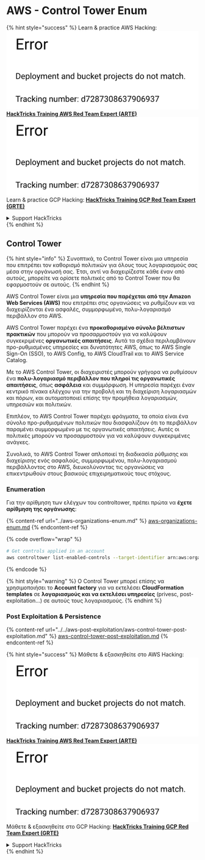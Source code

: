 # AWS - Control Tower Enum

{% hint style="success" %}
Learn & practice AWS Hacking:<img src="../../../../.gitbook/assets/image (1) (1).png" alt="" data-size="line">[**HackTricks Training AWS Red Team Expert (ARTE)**](https://training.hacktricks.xyz/courses/arte)<img src="../../../../.gitbook/assets/image (1) (1).png" alt="" data-size="line">\
Learn & practice GCP Hacking: <img src="../../../../.gitbook/assets/image (2).png" alt="" data-size="line">[**HackTricks Training GCP Red Team Expert (GRTE)**<img src="../../../../.gitbook/assets/image (2).png" alt="" data-size="line">](https://training.hacktricks.xyz/courses/grte)

<details>

<summary>Support HackTricks</summary>

* Check the [**subscription plans**](https://github.com/sponsors/carlospolop)!
* **Join the** 💬 [**Discord group**](https://discord.gg/hRep4RUj7f) or the [**telegram group**](https://t.me/peass) or **follow** us on **Twitter** 🐦 [**@hacktricks\_live**](https://twitter.com/hacktricks\_live)**.**
* **Share hacking tricks by submitting PRs to the** [**HackTricks**](https://github.com/carlospolop/hacktricks) and [**HackTricks Cloud**](https://github.com/carlospolop/hacktricks-cloud) github repos.

</details>
{% endhint %}

## Control Tower

{% hint style="info" %}
Συνοπτικά, το Control Tower είναι μια υπηρεσία που επιτρέπει τον καθορισμό πολιτικών για όλους τους λογαριασμούς σας μέσα στην οργάνωσή σας. Έτσι, αντί να διαχειρίζεστε κάθε έναν από αυτούς, μπορείτε να ορίσετε πολιτικές από το Control Tower που θα εφαρμοστούν σε αυτούς.
{% endhint %}

AWS Control Tower είναι μια **υπηρεσία που παρέχεται από την Amazon Web Services (AWS)** που επιτρέπει στις οργανώσεις να ρυθμίζουν και να διαχειρίζονται ένα ασφαλές, συμμορφωμένο, πολυ-λογαριασμό περιβάλλον στο AWS.

AWS Control Tower παρέχει ένα **προκαθορισμένο σύνολο βέλτιστων πρακτικών** που μπορούν να προσαρμοστούν για να καλύψουν συγκεκριμένες **οργανωτικές απαιτήσεις**. Αυτά τα σχέδια περιλαμβάνουν προ-ρυθμισμένες υπηρεσίες και δυνατότητες AWS, όπως το AWS Single Sign-On (SSO), το AWS Config, το AWS CloudTrail και το AWS Service Catalog.

Με το AWS Control Tower, οι διαχειριστές μπορούν γρήγορα να ρυθμίσουν ένα **πολυ-λογαριασμό περιβάλλον που πληροί τις οργανωτικές απαιτήσεις**, όπως **ασφάλεια** και συμμόρφωση. Η υπηρεσία παρέχει έναν κεντρικό πίνακα ελέγχου για την προβολή και τη διαχείριση λογαριασμών και πόρων, και αυτοματοποιεί επίσης την προμήθεια λογαριασμών, υπηρεσιών και πολιτικών.

Επιπλέον, το AWS Control Tower παρέχει φράγματα, τα οποία είναι ένα σύνολο προ-ρυθμισμένων πολιτικών που διασφαλίζουν ότι το περιβάλλον παραμένει συμμορφωμένο με τις οργανωτικές απαιτήσεις. Αυτές οι πολιτικές μπορούν να προσαρμοστούν για να καλύψουν συγκεκριμένες ανάγκες.

Συνολικά, το AWS Control Tower απλοποιεί τη διαδικασία ρύθμισης και διαχείρισης ενός ασφαλούς, συμμορφωμένου, πολυ-λογαριασμού περιβάλλοντος στο AWS, διευκολύνοντας τις οργανώσεις να επικεντρωθούν στους βασικούς επιχειρηματικούς τους στόχους.

### Enumeration

Για την αρίθμηση των ελέγχων του controltower, πρέπει πρώτα να **έχετε αρίθμηση της οργάνωσης**:

{% content-ref url="../aws-organizations-enum.md" %}
[aws-organizations-enum.md](../aws-organizations-enum.md)
{% endcontent-ref %}

{% code overflow="wrap" %}
```bash
# Get controls applied in an account
aws controltower list-enabled-controls --target-identifier arn:aws:organizations::<acc_id>:ou/<ou-id>
```
{% endcode %}

{% hint style="warning" %}
Ο Control Tower μπορεί επίσης να χρησιμοποιήσει το **Account factory** για να εκτελέσει **CloudFormation templates** σε **λογαριασμούς και να εκτελέσει υπηρεσίες** (privesc, post-exploitation...) σε αυτούς τους λογαριασμούς.
{% endhint %}

### Post Exploitation & Persistence

{% content-ref url="../../aws-post-exploitation/aws-control-tower-post-exploitation.md" %}
[aws-control-tower-post-exploitation.md](../../aws-post-exploitation/aws-control-tower-post-exploitation.md)
{% endcontent-ref %}

{% hint style="success" %}
Μάθετε & εξασκηθείτε στο AWS Hacking:<img src="../../../../.gitbook/assets/image (1) (1).png" alt="" data-size="line">[**HackTricks Training AWS Red Team Expert (ARTE)**](https://training.hacktricks.xyz/courses/arte)<img src="../../../../.gitbook/assets/image (1) (1).png" alt="" data-size="line">\
Μάθετε & εξασκηθείτε στο GCP Hacking: <img src="../../../../.gitbook/assets/image (2).png" alt="" data-size="line">[**HackTricks Training GCP Red Team Expert (GRTE)**<img src="../../../../.gitbook/assets/image (2).png" alt="" data-size="line">](https://training.hacktricks.xyz/courses/grte)

<details>

<summary>Support HackTricks</summary>

* Ελέγξτε τα [**σχέδια συνδρομής**](https://github.com/sponsors/carlospolop)!
* **Εγγραφείτε στην** 💬 [**ομάδα Discord**](https://discord.gg/hRep4RUj7f) ή στην [**ομάδα telegram**](https://t.me/peass) ή **ακολουθήστε** μας στο **Twitter** 🐦 [**@hacktricks\_live**](https://twitter.com/hacktricks\_live)**.**
* **Μοιραστείτε κόλπα hacking υποβάλλοντας PRs στα** [**HackTricks**](https://github.com/carlospolop/hacktricks) και [**HackTricks Cloud**](https://github.com/carlospolop/hacktricks-cloud) github repos.

</details>
{% endhint %}
